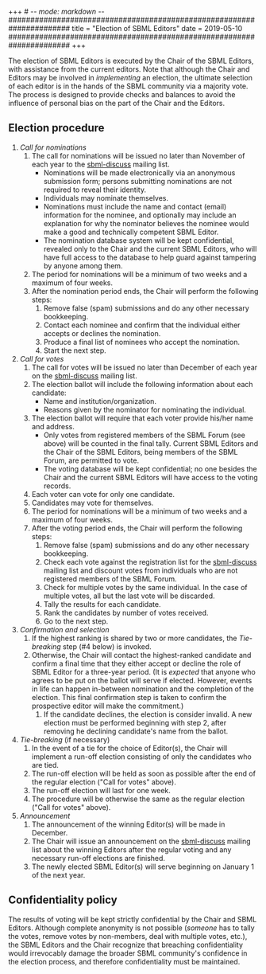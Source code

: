 +++ # -*- mode: markdown -*-
######################################################################
title = "Election of SBML Editors"
date  = 2019-05-10
######################################################################
+++

The election of SBML Editors is executed by the Chair of the
SBML Editors, with assistance from the current editors. Note that
although the Chair and Editors may be involved in *implementing* an
election, the ultimate selection of each editor is in the hands of the
SBML community via a majority vote. The process is designed to provide
checks and balances to avoid the influence of personal bias on the part
of the Chair and the Editors.

## Election procedure

1.  *Call for nominations*
    1.  The call for nominations will be issued no later than November
        of each year to the [sbml-discuss](http://sbml.org/Forums)
        mailing list.
          - Nominations will be made electronically via an anonymous
            submission form; persons submitting nominations are not
            required to reveal their identity.
          - Individuals may nominate themselves.
          - Nominations must include the name and contact (email)
            information for the nominee, and optionally may include an
            explanation for why the nominator believes the nominee would
            make a good and technically competent SBML Editor.
          - The nomination database system will be kept confidential,
            revealed only to the Chair and the current SBML Editors, who
            will have full access to the database to help guard against
            tampering by anyone among them.
    2.  The period for nominations will be a minimum of two weeks and a
        maximum of four weeks.
    3.  After the nomination period ends, the Chair will perform the
        following steps:
        1.  Remove false (spam) submissions and do any other necessary
            bookkeeping.
        2.  Contact each nominee and confirm that the individual either
            accepts or declines the nomination.
        3.  Produce a final list of nominees who accept the nomination.
        4.  Start the next step.
2.  *Call for votes*
    1.  The call for votes will be issued no later than December of each
        year on the [sbml-discuss](http://sbml.org/Forums) mailing list.
    2.  The election ballot will include the following information about
        each candidate:
          - Name and institution/organization.
          - Reasons given by the nominator for nominating the
            individual.
    3.  The election ballot will require that each voter provide his/her
        name and address.
          - Only votes from registered members of the SBML Forum (see
            above) will be counted in the final tally. Current SBML
            Editors and the Chair of the SBML Editors, being members of
            the SBML Forum, are permitted to vote.
          - The voting database will be kept confidential; no one
            besides the Chair and the current SBML Editors will have
            access to the voting records.
    4.  Each voter can vote for only one candidate.
    5.  Candidates may vote for themselves.
    6.  The period for nominations will be a minimum of two weeks and a
        maximum of four weeks.
    7.  After the voting period ends, the Chair will perform the
        following steps:
        1.  Remove false (spam) submissions and do any other necessary
            bookkeeping.
        2.  Check each vote against the registration list for the
            [sbml-discuss](http://sbml.org/Forums) mailing list and
            discount votes from individuals who are not registered
            members of the SBML Forum.
        3.  Check for multiple votes by the same individual. In the case
            of multiple votes, all but the last vote will be discarded.
        4.  Tally the results for each candidate.
        5.  Rank the candidates by number of votes received.
        6.  Go to the next step.
3.  *Confirmation and selection*
    1.  If the highest ranking is shared by two or more candidates, the
        *Tie-breaking* step (\#4 below) is invoked.
    2.  Otherwise, the Chair will contact the highest-ranked candidate
        and confirm a final time that they either accept or decline the
        role of SBML Editor for a three-year period. (It is *expected*
        that anyone who agrees to be put on the ballot will serve if
        elected. However, events in life can happen in-between
        nomination and the completion of the election. This final
        confirmation step is taken to confirm the prospective editor
        will make the commitment.)
        1.  If the candidate declines, the election is consider invalid.
            A new election must be performed beginning with step 2,
            after removing he declining candidate's name from the
            ballot.
4.  *Tie-breaking* (if necessary)
    1.  In the event of a tie for the choice of Editor(s), the Chair
        will implement a run-off election consisting of only the
        candidates who are tied.
    2.  The run-off election will be held as soon as possible after the
        end of the regular election ("Call for votes" above).
    3.  The run-off election will last for one week.
    4.  The procedure will be otherwise the same as the regular election
        ("Call for votes" above).
5.  *Announcement*
    1.  The announcement of the winning Editor(s) will be made in
        December.
    2.  The Chair will issue an announcement on the
        [sbml-discuss](http://sbml.org/Forums) mailing list about the
        winning Editors after the regular voting and any necessary
        run-off elections are finished.
    3.  The newly elected SBML Editor(s) will serve beginning on January
        1 of the next year.

## Confidentiality policy

The results of voting will be kept strictly confidential by the Chair
and SBML Editors. Although complete anonymity is not possible (*someone*
has to tally the votes, remove votes by non-members, deal with multiple
votes, etc.), the SBML Editors and the Chair recognize that breaching
confidentiality would irrevocably damage the broader SBML community's
confidence in the election process, and therefore confidentiality must
be maintained.
